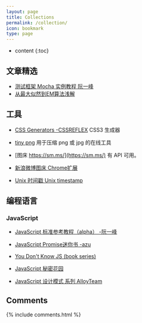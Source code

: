 ```yaml
---
layout: page
title: Collections
permalink: /collection/
icon: bookmark
type: page
---
```


* content
{:toc}

## 文章精选

* [测试框架 Mocha 实例教程 阮一峰](http://www.ruanyifeng.com/blog/2015/12/a-mocha-tutorial-of-examples.html)
* [从最大似然到EM算法浅解](http://blog.csdn.net/zouxy09/article/details/8537620)

## 工具

* [CSS Generators -CSSREFLEX](http://www.cssreflex.com/css-generators/) CSS3 生成器

- [tiny png](https://tinypng.com/) 用于压缩 png 或 jpg 的在线工具

* [图床 https://sm.ms/](https://sm.ms/) 有 API 可用。

* [新浪微博图床 Chrome扩展](https://github.com/Suxiaogang/WeiboPicBed)

* [Unix 时间戳 Unix timestamp](http://tool.chinaz.com/Tools/unixtime.aspx)

## 编程语言

### JavaScript

* [JavaScript 标准参考教程（alpha） -阮一峰](http://javascript.ruanyifeng.com/)

* [JavaScript Promise迷你书 -azu](http://liubin.org/promises-book/)

* [You Don't Know JS (book series)](https://github.com/getify/You-Dont-Know-JS)

* [JavaScript 秘密花园](http://bonsaiden.github.io/JavaScript-Garden/zh/)

* [JavaScript 设计模式 系列 AlloyTeam](http://www.alloyteam.com/2012/10/common-javascript-design-patterns/)

## Comments

{% include comments.html %}
